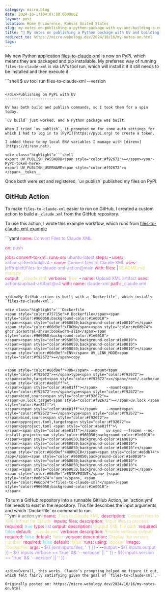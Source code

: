 ```yaml
---
category: micro.blog
date: 2024-10-17T04:07:08.000000Z
layout: post
location: Home @ Lawrence, Kansas United States
slug: my-notes-on-publishing-a-python-package-with-uv-and-building-a-custom-github-action-for-files-to-claude-xml
title: "📓 My notes on publishing a Python package with UV and building a custom GitHub Action for files-to-claude-xml"
redirect_to: https://micro.webology.dev/2024/10/16/my-notes-on.html
tags: 
---
```


My new Python application [files-to-claude-xml](https://pypi.org/project/files-to-claude-xml/) is now on PyPI, which means they are packaged and pip installable. My preferred way of running `files-to-claude-xml` is via UV’s tool run, which will install it if it still needs to be installed and then execute it.

<div class="highlight">```shell
$ uv tool run files-to-claude-xml --version

```

</div>Publishing on PyPi with UV
--------------------------

UV has both build and publish commands, so I took them for a spin today.

`uv build` just worked, and a Python package was built.

When I tried `uv publish`, it prompted me for some auth settings for which I had to log in to [PyPI](https://pypi.org) to create a token.

I added those to my local ENV variables I manage with [direnv](https://direnv.net).

<div class="highlight">```shell
export UV_PUBLISH_PASSWORD<span style="color:#f92672">=</span><your-PyPI-token-here>
export UV_PUBLISH_USERNAME<span style="color:#f92672">=</span>__token__

```

</div>Once both were set and registered, `uv publish` published my files on PyPI.

GitHub Action
-------------

To make `files-to-claude-xml` easier to run on GitHub, I created a custom action to build a `_claude.xml` from the GitHub repository.

To use this action, I wrote this example workflow, which runs from [files-to-claude-xml-example](https://github.com/jefftriplett/files-to-claude-xml-example)

<div class="highlight">```yaml
<span style="color:#f92672">name</span>: <span style="color:#ae81ff">Convert Files to Claude XML</span>


<span style="color:#f92672">on</span>:
  <span style="color:#ae81ff">push</span>


<span style="color:#f92672">jobs</span>:
  <span style="color:#f92672">convert-to-xml</span>:
    <span style="color:#f92672">runs-on</span>: <span style="color:#ae81ff">ubuntu-latest</span>
    <span style="color:#f92672">steps</span>:
    - <span style="color:#f92672">uses</span>: <span style="color:#ae81ff">actions/checkout@v4</span>
    - <span style="color:#f92672">name</span>: <span style="color:#ae81ff">Convert files to Claude XML</span>
      <span style="color:#f92672">uses</span>: <span style="color:#ae81ff">jefftriplett/files-to-claude-xml-action@main</span>
      <span style="color:#f92672">with</span>:
        <span style="color:#f92672">files</span>: |<span style="color:#e6db74">
</span><span style="color:#e6db74">          README.md
</span><span style="color:#e6db74">          main.py</span>          
        <span style="color:#f92672">output</span>: <span style="color:#e6db74">'_claude.xml'</span>
        <span style="color:#f92672">verbose</span>: <span style="color:#e6db74">'true'</span>
    - <span style="color:#f92672">name</span>: <span style="color:#ae81ff">Upload XML artifact</span>
      <span style="color:#f92672">uses</span>: <span style="color:#ae81ff">actions/upload-artifact@v4</span>
      <span style="color:#f92672">with</span>:
        <span style="color:#f92672">name</span>: <span style="color:#ae81ff">claude-xml</span>
        <span style="color:#f92672">path</span>: <span style="color:#ae81ff">_claude.xml</span>

```

</div>My GitHub action is built with a `Dockerfile`, which installs `files-to-claude-xml`.

<div class="highlight">```Dockerfile
<span style="color:#75715e"># Dockerfile</span><span style="color:#960050;background-color:#1e0010">
</span><span style="color:#960050;background-color:#1e0010"></span><span style="color:#66d9ef">FROM</span><span style="color:#e6db74"> ghcr.io/astral-sh/uv:bookworm-slim</span><span style="color:#960050;background-color:#1e0010">
</span><span style="color:#960050;background-color:#1e0010">
</span><span style="color:#960050;background-color:#1e0010">
</span><span style="color:#960050;background-color:#1e0010"></span><span style="color:#66d9ef">ENV</span> UV_LINK_MODE<span style="color:#f92672">=</span>copy


<span style="color:#66d9ef">RUN</span> --mount<span style="color:#f92672">=</span>type<span style="color:#f92672">=</span>cache,target<span style="color:#f92672">=</span>/root/.cache/uv <span style="color:#ae81ff">\
</span><span style="color:#ae81ff"></span>    --mount<span style="color:#f92672">=</span>type<span style="color:#f92672">=</span>bind,source<span style="color:#f92672">=</span>uv.lock,target<span style="color:#f92672">=</span>uv.lock <span style="color:#ae81ff">\
</span><span style="color:#ae81ff"></span>    --mount<span style="color:#f92672">=</span>type<span style="color:#f92672">=</span>bind,source<span style="color:#f92672">=</span>pyproject.toml,target<span style="color:#f92672">=</span>pyproject.toml <span style="color:#ae81ff">\
</span><span style="color:#ae81ff"></span>    uv sync --frozen --no-install-project<span style="color:#960050;background-color:#1e0010">
</span><span style="color:#960050;background-color:#1e0010">
</span><span style="color:#960050;background-color:#1e0010">
</span><span style="color:#960050;background-color:#1e0010"></span><span style="color:#66d9ef">WORKDIR</span><span style="color:#e6db74"> /app</span><span style="color:#960050;background-color:#1e0010">
</span><span style="color:#960050;background-color:#1e0010">
</span><span style="color:#960050;background-color:#1e0010">
</span><span style="color:#960050;background-color:#1e0010"></span><span style="color:#66d9ef">ENTRYPOINT</span> [<span style="color:#e6db74">"uvx"</span>, <span style="color:#e6db74">"files-to-claude-xml"</span>]<span style="color:#960050;background-color:#1e0010">
</span>
```

</div>To turn a GitHub repository into a runnable GitHub Action, an `action.yml` file needs to exist in the repository. This file describes the input arguments and which `Dockerfile` or command to run.

<div class="highlight">```yml
<span style="color:#75715e"># action.yml</span>
<span style="color:#f92672">name</span>: <span style="color:#e6db74">'Files to Claude XML'</span>
<span style="color:#f92672">description</span>: <span style="color:#e6db74">'Convert files to XML format for Claude'</span>
<span style="color:#f92672">inputs</span>:
  <span style="color:#f92672">files</span>:
    <span style="color:#f92672">description</span>: <span style="color:#e6db74">'Input files to process'</span>
    <span style="color:#f92672">required</span>: <span style="color:#66d9ef">true</span>
    <span style="color:#f92672">type</span>: <span style="color:#ae81ff">list</span>
  <span style="color:#f92672">output</span>:
    <span style="color:#f92672">description</span>: <span style="color:#e6db74">'Output XML file path'</span>
    <span style="color:#f92672">required</span>: <span style="color:#66d9ef">false</span>
    <span style="color:#f92672">default</span>: <span style="color:#e6db74">'_claude.xml'</span>
  <span style="color:#f92672">verbose</span>:
    <span style="color:#f92672">description</span>: <span style="color:#e6db74">'Enable verbose output'</span>
    <span style="color:#f92672">required</span>: <span style="color:#66d9ef">false</span>
    <span style="color:#f92672">default</span>: <span style="color:#e6db74">'false'</span>
  <span style="color:#f92672">version</span>:
    <span style="color:#f92672">description</span>: <span style="color:#e6db74">'Display the version number'</span>
    <span style="color:#f92672">required</span>: <span style="color:#66d9ef">false</span>
    <span style="color:#f92672">default</span>: <span style="color:#e6db74">'false'</span>
<span style="color:#f92672">runs</span>:
  <span style="color:#f92672">using</span>: <span style="color:#e6db74">'docker'</span>
  <span style="color:#f92672">image</span>: <span style="color:#e6db74">'Dockerfile'</span>
  <span style="color:#f92672">args</span>:
    - <span style="color:#ae81ff">${{ join(inputs.files, ' ') }}</span>
    - --<span style="color:#ae81ff">output</span>
    - <span style="color:#ae81ff">${{ inputs.output }}</span>
    - <span style="color:#ae81ff">${{ inputs.verbose == 'true' && '--verbose' || '' }}</span>
    - <span style="color:#ae81ff">${{ inputs.version == 'true' && '--version' || '' }}</span>

```

</div>Overall, this works. Claude’s prompting helped me figure it out, which felt fairly satisfying given the goal of `files-to-claude-xml`.

Originally posted on: https://micro.webology.dev/2024/10/16/my-notes-on.html